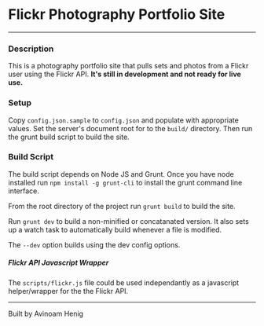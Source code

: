 # Flickr Photography Portfolio Site

---

### Description

This is a photography portfolio site that pulls sets and photos from a Flickr user using the Flickr API. **It's still in development and not ready for live use.**

### Setup

Copy `config.json.sample` to `config.json` and populate with appropriate values. Set the server's document root for to the `build/` directory. Then run the grunt build script to build the site.

### Build Script

The build script depends on Node JS and Grunt. Once you have node installed run `npm install -g grunt-cli` to install the grunt command line interface.

From the root directory of the project run `grunt build` to build the site.

Run `grunt dev` to build a non-minified or concatanated version. It also sets up a watch task to automatically build whenever a file is modified.

The `--dev` option builds using the dev config options.

##### Flickr API Javascript Wrapper

The `scripts/flickr.js` file could be used independantly as a javascript helper/wrapper for the the Flickr API.

---

Built by Avinoam Henig